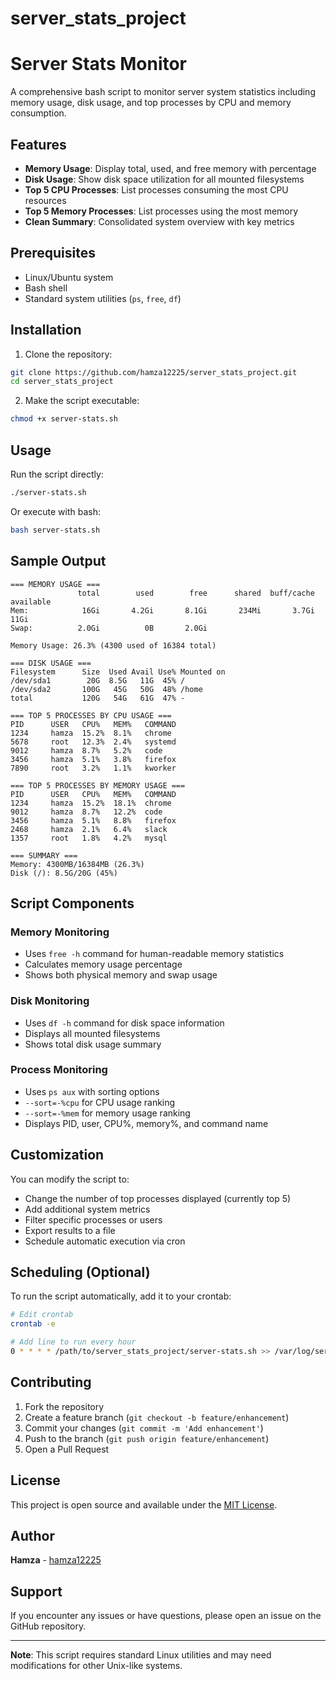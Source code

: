 # server_stats_project
# Server Stats Monitor

A comprehensive bash script to monitor server system statistics including memory usage, disk usage, and top processes by CPU and memory consumption.

## Features

- **Memory Usage**: Display total, used, and free memory with percentage
- **Disk Usage**: Show disk space utilization for all mounted filesystems
- **Top 5 CPU Processes**: List processes consuming the most CPU resources
- **Top 5 Memory Processes**: List processes using the most memory
- **Clean Summary**: Consolidated system overview with key metrics

## Prerequisites

- Linux/Ubuntu system
- Bash shell
- Standard system utilities (`ps`, `free`, `df`)

## Installation

1. Clone the repository:
```bash
git clone https://github.com/hamza12225/server_stats_project.git
cd server_stats_project
```

2. Make the script executable:
```bash
chmod +x server-stats.sh
```

## Usage

Run the script directly:
```bash
./server-stats.sh
```

Or execute with bash:
```bash
bash server-stats.sh
```

## Sample Output

```
=== MEMORY USAGE ===
               total        used        free      shared  buff/cache   available
Mem:            16Gi       4.2Gi       8.1Gi       234Mi       3.7Gi        11Gi
Swap:          2.0Gi          0B       2.0Gi

Memory Usage: 26.3% (4300 used of 16384 total)

=== DISK USAGE ===
Filesystem      Size  Used Avail Use% Mounted on
/dev/sda1        20G  8.5G   11G  45% /
/dev/sda2       100G   45G   50G  48% /home
total           120G   54G   61G  47% -

=== TOP 5 PROCESSES BY CPU USAGE ===
PID      USER   CPU%   MEM%   COMMAND
1234     hamza  15.2%  8.1%   chrome
5678     root   12.3%  2.4%   systemd
9012     hamza  8.7%   5.2%   code
3456     hamza  5.1%   3.8%   firefox
7890     root   3.2%   1.1%   kworker

=== TOP 5 PROCESSES BY MEMORY USAGE ===
PID      USER   CPU%   MEM%   COMMAND
1234     hamza  15.2%  18.1%  chrome
9012     hamza  8.7%   12.2%  code
3456     hamza  5.1%   8.8%   firefox
2468     hamza  2.1%   6.4%   slack
1357     root   1.8%   4.2%   mysql

=== SUMMARY ===
Memory: 4300MB/16384MB (26.3%)
Disk (/): 8.5G/20G (45%)
```

## Script Components

### Memory Monitoring
- Uses `free -h` command for human-readable memory statistics
- Calculates memory usage percentage
- Shows both physical memory and swap usage

### Disk Monitoring
- Uses `df -h` command for disk space information
- Displays all mounted filesystems
- Shows total disk usage summary

### Process Monitoring  
- Uses `ps aux` with sorting options
- `--sort=-%cpu` for CPU usage ranking
- `--sort=-%mem` for memory usage ranking
- Displays PID, user, CPU%, memory%, and command name

## Customization

You can modify the script to:
- Change the number of top processes displayed (currently top 5)
- Add additional system metrics
- Filter specific processes or users
- Export results to a file
- Schedule automatic execution via cron

## Scheduling (Optional)

To run the script automatically, add it to your crontab:

```bash
# Edit crontab
crontab -e

# Add line to run every hour
0 * * * * /path/to/server_stats_project/server-stats.sh >> /var/log/server-stats.log
```

## Contributing

1. Fork the repository
2. Create a feature branch (`git checkout -b feature/enhancement`)
3. Commit your changes (`git commit -m 'Add enhancement'`)
4. Push to the branch (`git push origin feature/enhancement`)
5. Open a Pull Request

## License

This project is open source and available under the [MIT License](LICENSE).

## Author

**Hamza** - [hamza12225](https://github.com/hamza12225)

## Support

If you encounter any issues or have questions, please open an issue on the GitHub repository.

---

**Note**: This script requires standard Linux utilities and may need modifications for other Unix-like systems.
